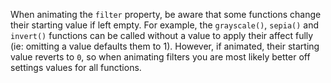When animating the `filter` property, be aware that some functions change their starting value if left empty. For example, the `grayscale()`, `sepia()` and `invert()` functions can be called without a value to apply their affect fully (ie: omitting a value defaults them to 1). However, if animated, their starting value reverts to `0`, so when animating filters you are most likely better off settings values for all functions.
